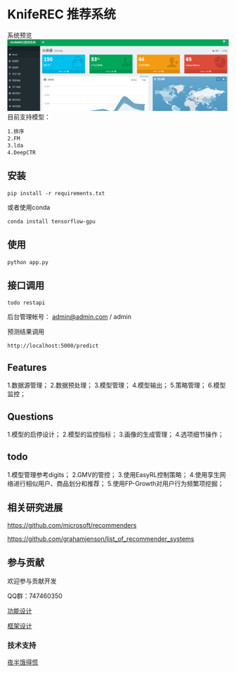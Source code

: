 # KnifeREC 推荐系统

系统预览
![view](./doc/sys_view.png)
目前支持模型：

    1.排序
    2.FM
    3.lda
    4.DeepCTR

## 安装

    pip install -r requirements.txt
    
或者使用conda
    
    conda install tensorflow-gpu

## 使用

    python app.py

## 接口调用

    todo restapi
    
后台管理帐号：
admin@admin.com / admin
    
预测结果调用

    http://localhost:5000/predict

## Features

1.数据源管理；
2.数据预处理；
3.模型管理；
4.模型输出；
5.策略管理；
6.模型监控；

## Questions

1.模型的启停设计；
2.模型的监控指标；
3.画像的生成管理；
4.选项细节操作；

## todo

1.模型管理参考digits；
2.GMV的管控；
3.使用EasyRL控制策略；
4.使用孪生网络进行相似用户、商品划分和推荐；
5.使用FP-Growth对用户行为频繁项挖掘；

## 相关研究进展

https://github.com/microsoft/recommenders

https://github.com/grahamjenson/list_of_recommender_systems


## 参与贡献

欢迎参与贡献开发

QQ群：747460350

[功能设计](./doc/design.md)

[框架设计](./doc/Dev.md)

### 技术支持

<a href="mailto:zergskj@163.com">夜半饿得慌</a>
